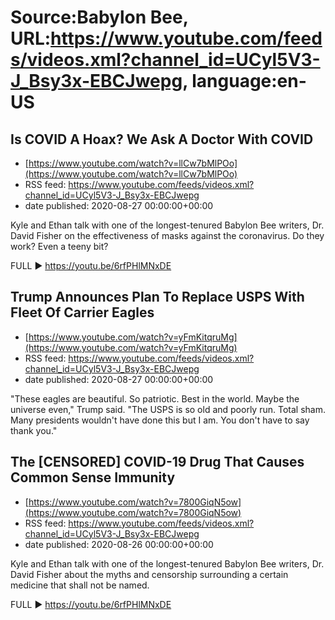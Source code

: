 # Source:Babylon Bee, URL:https://www.youtube.com/feeds/videos.xml?channel_id=UCyl5V3-J_Bsy3x-EBCJwepg, language:en-US

## Is COVID A Hoax? We Ask A Doctor With COVID
 - [https://www.youtube.com/watch?v=llCw7bMlPOo](https://www.youtube.com/watch?v=llCw7bMlPOo)
 - RSS feed: https://www.youtube.com/feeds/videos.xml?channel_id=UCyl5V3-J_Bsy3x-EBCJwepg
 - date published: 2020-08-27 00:00:00+00:00

Kyle and Ethan talk with one of the longest-tenured Babylon Bee writers, Dr. David Fisher on the effectiveness of masks against the coronavirus. Do they work? Even a teeny bit?

FULL ▶️  https://youtu.be/6rfPHlMNxDE

## Trump Announces Plan To Replace USPS With Fleet Of Carrier Eagles
 - [https://www.youtube.com/watch?v=yFmKitqruMg](https://www.youtube.com/watch?v=yFmKitqruMg)
 - RSS feed: https://www.youtube.com/feeds/videos.xml?channel_id=UCyl5V3-J_Bsy3x-EBCJwepg
 - date published: 2020-08-27 00:00:00+00:00

"These eagles are beautiful. So patriotic. Best in the world. Maybe the universe even," Trump said. "The USPS is so old and poorly run. Total sham. Many presidents wouldn't have done this but I am. You don't have to say thank you."

## The [CENSORED] COVID-19 Drug That Causes Common Sense Immunity
 - [https://www.youtube.com/watch?v=7800GiqN5ow](https://www.youtube.com/watch?v=7800GiqN5ow)
 - RSS feed: https://www.youtube.com/feeds/videos.xml?channel_id=UCyl5V3-J_Bsy3x-EBCJwepg
 - date published: 2020-08-26 00:00:00+00:00

Kyle and Ethan talk with one of the longest-tenured Babylon Bee writers, Dr. David Fisher about the myths and censorship surrounding a certain medicine that shall not be named. 

FULL ▶️ https://youtu.be/6rfPHlMNxDE

